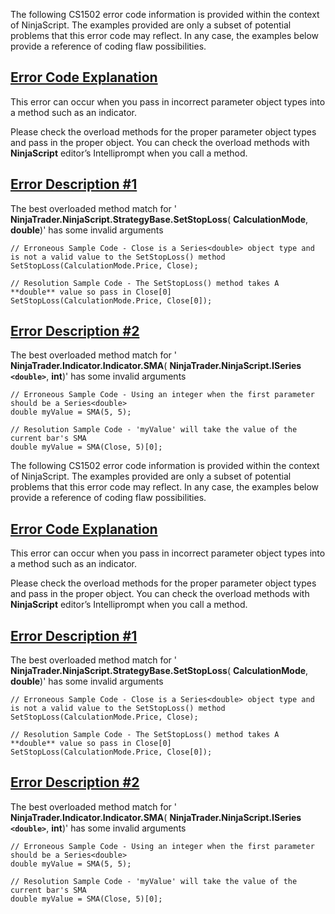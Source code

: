 The following CS1502 error code information is provided within the context of NinjaScript. The examples provided are only a subset of potential problems that this error code may reflect. In any case, the examples below provide a reference of coding flaw possibilities.

## [Error Code Explanation](https://developer.ninjatrader.com/docs/desktop/cs1502\#error-code-explanation)

This error can occur when you pass in incorrect parameter object types into a method such as an indicator.

Please check the overload methods for the proper parameter object types and pass in the proper object. You can check the overload methods with **NinjaScript** editor’s Intelliprompt when you call a method.

## [Error Description \#1](https://developer.ninjatrader.com/docs/desktop/cs1502\#error-description-\#1)

The best overloaded method match for ' **NinjaTrader.NinjaScript.StrategyBase.SetStopLoss**( **CalculationMode**, **double**)' has some invalid arguments

```jsx-150469391 csharp
// Erroneous Sample Code - Close is a Series<double> object type and is not a valid value to the SetStopLoss() method
SetStopLoss(CalculationMode.Price, Close);

// Resolution Sample Code - The SetStopLoss() method takes A **double** value so pass in Close[0]
SetStopLoss(CalculationMode.Price, Close[0]);

```

## [Error Description \#2](https://developer.ninjatrader.com/docs/desktop/cs1502\#error-description-\#2)

The best overloaded method match for ' **NinjaTrader.Indicator.Indicator.SMA**( **NinjaTrader.NinjaScript.ISeries `<double>`**, **int**)' has some invalid arguments

```jsx-150469391 csharp
// Erroneous Sample Code - Using an integer when the first parameter should be a Series<double>
double myValue = SMA(5, 5);

// Resolution Sample Code - 'myValue' will take the value of the current bar's SMA
double myValue = SMA(Close, 5)[0];

```

The following CS1502 error code information is provided within the context of NinjaScript. The examples provided are only a subset of potential problems that this error code may reflect. In any case, the examples below provide a reference of coding flaw possibilities.

## [Error Code Explanation](https://developer.ninjatrader.com/docs/desktop/cs1502\#error-code-explanation)

This error can occur when you pass in incorrect parameter object types into a method such as an indicator.

Please check the overload methods for the proper parameter object types and pass in the proper object. You can check the overload methods with **NinjaScript** editor’s Intelliprompt when you call a method.

## [Error Description \#1](https://developer.ninjatrader.com/docs/desktop/cs1502\#error-description-\#1)

The best overloaded method match for ' **NinjaTrader.NinjaScript.StrategyBase.SetStopLoss**( **CalculationMode**, **double**)' has some invalid arguments

```jsx-150469391 csharp
// Erroneous Sample Code - Close is a Series<double> object type and is not a valid value to the SetStopLoss() method
SetStopLoss(CalculationMode.Price, Close);

// Resolution Sample Code - The SetStopLoss() method takes A **double** value so pass in Close[0]
SetStopLoss(CalculationMode.Price, Close[0]);

```

## [Error Description \#2](https://developer.ninjatrader.com/docs/desktop/cs1502\#error-description-\#2)

The best overloaded method match for ' **NinjaTrader.Indicator.Indicator.SMA**( **NinjaTrader.NinjaScript.ISeries `<double>`**, **int**)' has some invalid arguments

```jsx-150469391 csharp
// Erroneous Sample Code - Using an integer when the first parameter should be a Series<double>
double myValue = SMA(5, 5);

// Resolution Sample Code - 'myValue' will take the value of the current bar's SMA
double myValue = SMA(Close, 5)[0];

```